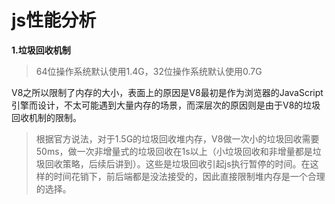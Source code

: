 # js性能分析

**1.垃圾回收机制**

> 64位操作系统默认使用1.4G，32位操作系统默认使用0.7G

  V8之所以限制了内存的大小，表面上的原因是V8最初是作为浏览器的JavaScript引擎而设计，不太可能遇到大量内存的场景，而深层次的原因则是由于V8的垃圾回收机制的限制。

> 根据官方说法，对于1.5G的垃圾回收堆内存，V8做一次小的垃圾回收需要50ms，做一次非增量式的垃圾回收在1s以上（小垃圾回收和非增量都是垃圾回收策略，后续后讲到）。这些是垃圾回收引起js执行暂停的时间。在这样的时间花销下，前后端都是没法接受的，因此直接限制堆内存是一个合理的选择。


